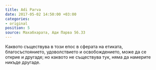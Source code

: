 ```yaml
---
title: Adi Parva
date: 2017-05-02 14:50:00 +03:00
categories:
- original
position: 5
source: Махабхарата, Ади Парва 56.33
---
```


Каквото съществува в този епос в сферата на етиката, благосъстоянието, удоволствието и освобождението, може да се открие и другаде; но каквото не съществува тук, няма да намерите никъде другаде.